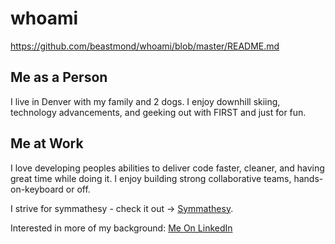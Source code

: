 # whoami
https://github.com/beastmond/whoami/blob/master/README.md

## Me as a Person

I live in Denver with my family and 2 dogs.
I enjoy downhill skiing, technology advancements, and geeking out with FIRST and just for fun.

## Me at Work

I love developing peoples abilities to deliver code faster, cleaner, and having great time while doing it.
I enjoy building strong collaborative teams, hands-on-keyboard or off.

I strive for symmathesy - check it out -> [Symmathesy](https://norabateson.wordpress.com/2015/11/03/symmathesy-a-word-in-progress/ "Symmathesy").

Interested in more of my background: [Me On LinkedIn](https://www.linkedin.com/in/benjamineastmond "LinkedIn")

